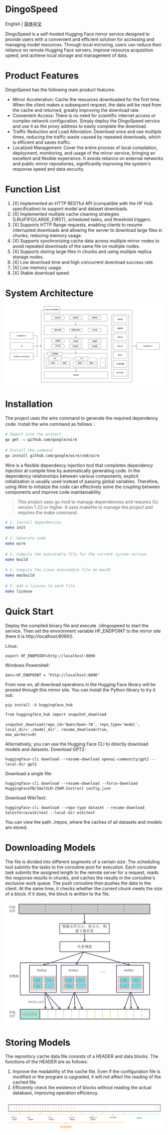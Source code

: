 # DingoSpeed
English | [简体中文](README-zh_CN.md)

DingoSpeed is a self-hosted Hugging Face mirror service designed to provide users with a convenient and efficient solution for accessing and managing model resources. Through local mirroring, users can reduce their reliance on remote Hugging Face servers, improve resource acquisition speed, and achieve local storage and management of data.

# Product Features
DingoSpeed has the following main product features:
* Mirror Acceleration: Cache the resources downloaded for the first time. When the client makes a subsequent request, the data will be read from the cache and returned, greatly improving the download rate.
* Convenient Access: There is no need for scientific internet access or complex network configuration. Simply deploy the DingoSpeed service and use it as the proxy address to easily complete the download.
* Traffic Reduction and Load Alleviation: Download once and use multiple times, reducing the traffic waste caused by repeated downloads, which is efficient and saves traffic.
* Localized Management: Cover the entire process of local compilation, deployment, monitoring, and usage of the mirror service, bringing an excellent and flexible experience. It avoids reliance on external networks and public mirror repositories, significantly improving the system's response speed and data security.

# Function List
1. [X] Implemented an HTTP RESTful API (compatible with the HF Hub specification) to support model and dataset downloads.
2. [X] Implemented multiple cache cleaning strategies (LRU/FIFO/LARGE_FIRST), scheduled tasks, and threshold triggers.
3. [X] Supports HTTP Range requests, enabling clients to resume interrupted downloads and allowing the server to download large files in chunks, reducing memory usage.
4. [X] Supports synchronizing cache data across multiple mirror nodes to avoid repeated downloads of the same file on multiple nodes.
5. [X] Supports storing large files in chunks and using multiple replica storage nodes.
6. [X] Low download time and high concurrent download success rate.
7. [X] Low memory usage.
8. [X] Stable download speed.


# System Architecture
![System Architecture](png/img.png)

# Installation
The project uses the wire command to generate the required dependency code. Install the wire command as follows：
```bash
# Import into the project
go get -u github.com/google/wire

# Install the command
go install github.com/google/wire/cmd/wire
```

Wire is a flexible dependency injection tool that completes dependency injection at compile time by automatically generating code. In the dependency relationships between various components, explicit initialization is usually used instead of passing global variables. Therefore, using Wire to initialize the code can effectively solve the coupling between components and improve code maintainability.
> This project uses go mod to manage dependencies and requires Go version 1.23 or higher. It uses makefile to manage the project and requires the make command.

```bash
# 1. Install dependencies
make init

# 2. Generate code
make wire

# 3. Compile the executable file for the current system version
make build

# 4. Compile the Linux executable file on macOS
make macbuild

# 5. Add a license to each file
make license

```
# Quick Start
Deploy the compiled binary file and execute ./dingospeed to start the service. Then set the environment variable HF_ENDPOINT to the mirror site (here it is http://localhost:8090/).

Linux:
```shell
export HF_ENDPOINT=http://localhost:8090
```
Windows Powershell:
```shell
$env:HF_ENDPOINT = "http://localhost:8090"
```
From now on, all download operations in the Hugging Face library will be proxied through this mirror site. You can install the Python library to try it out:

```shell
pip install -U huggingface_hub
```
```shell
from huggingface_hub import snapshot_download

snapshot_download(repo_id='Qwen/Qwen-7B', repo_type='model',
local_dir='./model_dir', resume_download=True,
max_workers=8)

```
Alternatively, you can use the Hugging Face CLI to directly download models and datasets.
Download GPT2:
```shell
huggingface-cli download --resume-download openai-community/gpt2 --local-dir gpt2
```
Download a single file:

```shell
huggingface-cli download --resume-download --force-download  HuggingFaceTB/SmolVLM-256M-Instruct config.json
```
Download WikiText:
```shell
huggingface-cli download --repo-type dataset --resume-download Salesforce/wikitext --local-dir wikitext
```
You can view the path ./repos, where the caches of all datasets and models are stored.

# Downloading Models
The file is divided into different segments of a certain size. The scheduling tool submits the tasks to the coroutine pool for execution. Each coroutine task submits the assigned length to the remote server for a request, reads the response results in chunks, and caches the results in the coroutine's exclusive work queue. The push coroutine then pushes the data to the client. At the same time, it checks whether the current chunk meets the size of a block. If it does, the block is written to the file.

![Downloading Models](png/img_download.png)

# Storing Models

The repository cache data file consists of a HEADER and data blocks. The functions of the HEADER are as follows:
1. Improve the readability of the cache file. Even if the configuration file is modified or the program is upgraded, it will not affect the reading of the cached file.
2. Efficiently check the existence of blocks without reading the actual database, improving operation efficiency.

![Storing Models](png/img_store.png)
